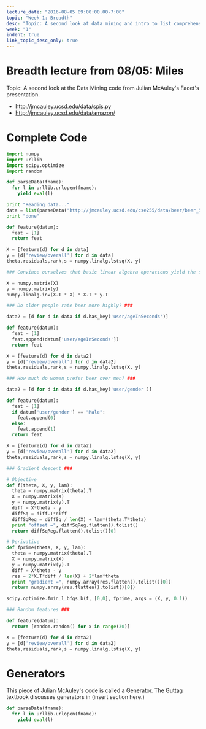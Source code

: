 ```yaml
---
lecture_date: "2016-08-05 09:00:00.00-7:00"
topic: "Week 1: Breadth"
desc: "Topic: A second look at data mining and intro to list comprehension"
week: "1"
indent: true
link_topic_desc_only: true
---
```


# Breadth lecture from 08/05: Miles

Topic: A second look at the Data Mining code from Julian McAuley's Facet's presentation.

* <http://jmcauley.ucsd.edu/data/spis.py>
* <http://jmcauley.ucsd.edu/data/amazon/>

# Complete Code

```python
import numpy
import urllib
import scipy.optimize
import random

def parseData(fname):
  for l in urllib.urlopen(fname):
    yield eval(l)

print "Reading data..."
data = list(parseData("http://jmcauley.ucsd.edu/cse255/data/beer/beer_50000.json"))
print "done"

def feature(datum):
  feat = [1]
  return feat

X = [feature(d) for d in data]
y = [d['review/overall'] for d in data]
theta,residuals,rank,s = numpy.linalg.lstsq(X, y)

### Convince ourselves that basic linear algebra operations yield the same answer ###

X = numpy.matrix(X)
y = numpy.matrix(y)
numpy.linalg.inv(X.T * X) * X.T * y.T

### Do older people rate beer more highly? ###

data2 = [d for d in data if d.has_key('user/ageInSeconds')]

def feature(datum):
  feat = [1]
  feat.append(datum['user/ageInSeconds'])
  return feat

X = [feature(d) for d in data2]
y = [d['review/overall'] for d in data2]
theta,residuals,rank,s = numpy.linalg.lstsq(X, y)

### How much do women prefer beer over men? ###

data2 = [d for d in data if d.has_key('user/gender')]

def feature(datum):
  feat = [1]
  if datum['user/gender'] == "Male":
    feat.append(0)
  else:
    feat.append(1)
  return feat

X = [feature(d) for d in data2]
y = [d['review/overall'] for d in data2]
theta,residuals,rank,s = numpy.linalg.lstsq(X, y)

### Gradient descent ###

# Objective
def f(theta, X, y, lam):
  theta = numpy.matrix(theta).T
  X = numpy.matrix(X)
  y = numpy.matrix(y).T
  diff = X*theta - y
  diffSq = diff.T*diff
  diffSqReg = diffSq / len(X) + lam*(theta.T*theta)
  print "offset =", diffSqReg.flatten().tolist()
  return diffSqReg.flatten().tolist()[0]

# Derivative
def fprime(theta, X, y, lam):
  theta = numpy.matrix(theta).T
  X = numpy.matrix(X)
  y = numpy.matrix(y).T
  diff = X*theta - y
  res = 2*X.T*diff / len(X) + 2*lam*theta
  print "gradient =", numpy.array(res.flatten().tolist()[0])
  return numpy.array(res.flatten().tolist()[0])

scipy.optimize.fmin_l_bfgs_b(f, [0,0], fprime, args = (X, y, 0.1))

### Random features ###

def feature(datum):
  return [random.random() for x in range(30)]

X = [feature(d) for d in data2]
y = [d['review/overall'] for d in data2]
theta,residuals,rank,s = numpy.linalg.lstsq(X, y)
```

# Generators

This piece of Julian McAuley's code is called a Generator.  The Guttag textbook discusses generators in (insert section here.)

```python
def parseData(fname):
  for l in urllib.urlopen(fname):
    yield eval(l)
```
